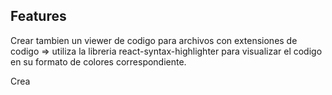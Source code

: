 

## Features

Crear tambien un viewer de codigo para archivos con extensiones de codigo => utiliza la libreria react-syntax-highlighter para visualizar el codigo en su formato de colores correspondiente.

Crea




